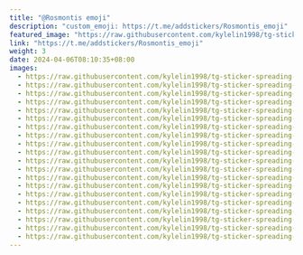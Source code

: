 ```yaml
---
title: "@Rosmontis emoji"
description: "custom_emoji: https://t.me/addstickers/Rosmontis_emoji"
featured_image: "https://raw.githubusercontent.com/kylelin1998/tg-sticker-spreading-worldwide-images/main/img/64bb7c9e-3745-4e1f-affa-e16674b0378e.jpg"
link: "https://t.me/addstickers/Rosmontis_emoji"
weight: 3
date: 2024-04-06T08:10:35+08:00
images:
  - https://raw.githubusercontent.com/kylelin1998/tg-sticker-spreading-worldwide-images/main/img/64bb7c9e-3745-4e1f-affa-e16674b0378e.jpg
  - https://raw.githubusercontent.com/kylelin1998/tg-sticker-spreading-worldwide-images/main/img/51e0a16c-2548-4d4c-bb9a-e68113cd48ad.jpg
  - https://raw.githubusercontent.com/kylelin1998/tg-sticker-spreading-worldwide-images/main/img/f665eff4-8b76-4fba-853f-04c33cc4debb.jpg
  - https://raw.githubusercontent.com/kylelin1998/tg-sticker-spreading-worldwide-images/main/img/cdb70bce-7f33-4390-a9f8-d03482ab6a99.jpg
  - https://raw.githubusercontent.com/kylelin1998/tg-sticker-spreading-worldwide-images/main/img/6f3e7636-2b2f-4a80-bf62-fa0b90f284a9.jpg
  - https://raw.githubusercontent.com/kylelin1998/tg-sticker-spreading-worldwide-images/main/img/e82af1af-f2ca-4fb1-b8c9-3a584eb31f62.jpg
  - https://raw.githubusercontent.com/kylelin1998/tg-sticker-spreading-worldwide-images/main/img/3a432f40-967b-474f-91c5-8427d11955a0.jpg
  - https://raw.githubusercontent.com/kylelin1998/tg-sticker-spreading-worldwide-images/main/img/47a24929-8d76-4c64-bfa9-80c56da0d21f.jpg
  - https://raw.githubusercontent.com/kylelin1998/tg-sticker-spreading-worldwide-images/main/img/bfc720e7-d201-463f-8fb8-072d4bf5300a.jpg
  - https://raw.githubusercontent.com/kylelin1998/tg-sticker-spreading-worldwide-images/main/img/30f361fa-1310-4e83-9e86-31391833f798.jpg
  - https://raw.githubusercontent.com/kylelin1998/tg-sticker-spreading-worldwide-images/main/img/51d20bda-7d22-4ac8-a801-3a62db43d3ac.jpg
  - https://raw.githubusercontent.com/kylelin1998/tg-sticker-spreading-worldwide-images/main/img/6d6b8ff9-1779-40f9-b325-8159f5559ea9.jpg
  - https://raw.githubusercontent.com/kylelin1998/tg-sticker-spreading-worldwide-images/main/img/d2a4666a-2edb-4d7f-a226-cb2cbfda5ccf.jpg
  - https://raw.githubusercontent.com/kylelin1998/tg-sticker-spreading-worldwide-images/main/img/fbc1e211-f962-49ce-999f-2afc5900a69d.jpg
  - https://raw.githubusercontent.com/kylelin1998/tg-sticker-spreading-worldwide-images/main/img/e86f96a5-3007-4941-b56b-c130116fed69.jpg
  - https://raw.githubusercontent.com/kylelin1998/tg-sticker-spreading-worldwide-images/main/img/8cde7bcf-fa5f-4e3c-a6a1-a0264c65b71f.jpg
  - https://raw.githubusercontent.com/kylelin1998/tg-sticker-spreading-worldwide-images/main/img/d1040130-3708-49c9-b8eb-5478d0e7a6fa.jpg
  - https://raw.githubusercontent.com/kylelin1998/tg-sticker-spreading-worldwide-images/main/img/a4876879-f90d-4665-ae48-46f3493ddac2.jpg
  - https://raw.githubusercontent.com/kylelin1998/tg-sticker-spreading-worldwide-images/main/img/4bbdad70-e858-48a1-a0d7-0ed3a8993632.jpg
  - https://raw.githubusercontent.com/kylelin1998/tg-sticker-spreading-worldwide-images/main/img/be2c1d6d-8749-47ec-b0a5-d62d6883bdb2.jpg
---
```

